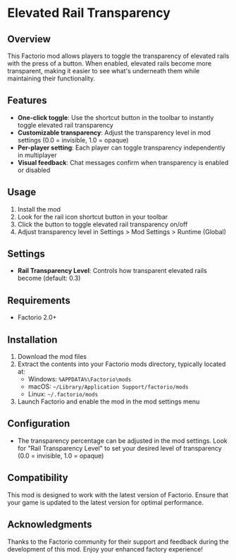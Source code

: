 # Elevated Rail Transparency

## Overview
This Factorio mod allows players to toggle the transparency of elevated rails with the press of a button. When enabled, elevated rails become more transparent, making it easier to see what's underneath them while maintaining their functionality.

## Features
- **One-click toggle**: Use the shortcut button in the toolbar to instantly toggle elevated rail transparency
- **Customizable transparency**: Adjust the transparency level in mod settings (0.0 = invisible, 1.0 = opaque)
- **Per-player setting**: Each player can toggle transparency independently in multiplayer
- **Visual feedback**: Chat messages confirm when transparency is enabled or disabled

## Usage
1. Install the mod
2. Look for the rail icon shortcut button in your toolbar
3. Click the button to toggle elevated rail transparency on/off
4. Adjust transparency level in Settings > Mod Settings > Runtime (Global)

## Settings
- **Rail Transparency Level**: Controls how transparent elevated rails become (default: 0.3)

## Requirements
- Factorio 2.0+

## Installation
1. Download the mod files
2. Extract the contents into your Factorio mods directory, typically located at:
   - Windows: `%APPDATA%\Factorio\mods`
   - macOS: `~/Library/Application Support/factorio/mods`
   - Linux: `~/.factorio/mods`
3. Launch Factorio and enable the mod in the mod settings menu

## Configuration
- The transparency percentage can be adjusted in the mod settings. Look for "Rail Transparency Level" to set your desired level of transparency (0.0 = invisible, 1.0 = opaque)

## Compatibility
This mod is designed to work with the latest version of Factorio. Ensure that your game is updated to the latest version for optimal performance.

## Acknowledgments
Thanks to the Factorio community for their support and feedback during the development of this mod. Enjoy your enhanced factory experience!